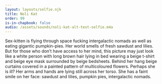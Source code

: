 ```yaml
---
layout: layouts/selfie.njk
title: Noli Kat
order: 99
is-in-chapbook: false
audio: /assets/sounds/noli-kat-alt-text-selfie.m4a
---
```


Sex-kitten is flying through space fucking intergalactic nomads as well as eating gigantic pumpkin-pies. Her world smells of fresh sawdust and lilies. But for those who don’t have access to her mind, this picture may just look like a white person with long brown hair lying in bed wearing a beige t-shirt and beige eye mask surrounded by beige bedsheets. Behind her hang beige curtains covered in a painted pattern of multicoloured flowers. Perhaps she is ill? Her arms and hands are lying still across her torso. She has a faint smile on her face: sawdust and lilies, pumpkin pies, intergalactic nomads.
